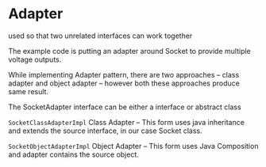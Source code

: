 # Adapter

used so that two unrelated interfaces can work together


The example code is putting an adapter around Socket to provide multiple voltage outputs.

While implementing Adapter pattern, there are two approaches – class adapter and object adapter – however both these approaches produce same result.

The SocketAdapter interface can be either a interface or abstract class

`SocketClassAdapterImpl`
Class Adapter – This form uses java inheritance and extends the source interface, in our case Socket class.

`SocketObjectAdapterImpl`
Object Adapter – This form uses Java Composition and adapter contains the source object.
